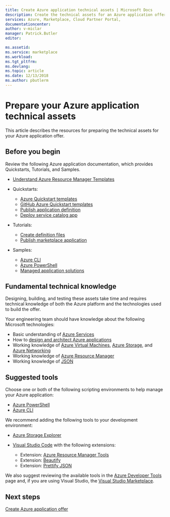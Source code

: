 ```yaml
---
title: Create Azure application technical assets | Microsoft Docs
description: Create the technical assets for an Azure application offer.
services: Azure, Marketplace, Cloud Partner Portal, 
documentationcenter:
author: v-miclar
manager: Patrick.Butler  
editor:

ms.assetid: 
ms.service: marketplace
ms.workload: 
ms.tgt_pltfrm: 
ms.devlang: 
ms.topic: article
ms.date: 12/13/2018
ms.author: pbutlerm
---
```


# Prepare your Azure application technical assets

This article describes the resources for preparing the technical assets for your Azure application offer.

## Before you begin

Review the following Azure application documentation, which provides Quickstarts, Tutorials, and Samples.

- [Understand Azure Resource Manager Templates](https://docs.microsoft.com/azure/azure-resource-manager/resource-group-authoring-templates)
- Quickstarts:

  - [Azure Quickstart templates](https://azure.microsoft.com/documentation/templates/)
  - [GitHub Azure Quickstart templates](https://github.com/azure/azure-quickstart-templates)
  - [Publish application definition](https://docs.microsoft.com/azure/managed-applications/publish-managed-app-definition-quickstart)
  - [Deploy service catalog app](https://docs.microsoft.com/azure/managed-applications/deploy-service-catalog-quickstart)

  
- Tutorials:

  - [Create definition files](https://docs.microsoft.com/azure/managed-applications/publish-service-catalog-app)
  - [Publish marketplace application](https://docs.microsoft.com/azure/managed-applications/publish-marketplace-app)

 - Samples:

   - [Azure CLI](https://docs.microsoft.com/azure/managed-applications/cli-samples)
   - [Azure PowerShell](https://docs.microsoft.com/azure/managed-applications/powershell-samples)
   - [Managed application solutions](https://docs.microsoft.com/azure/managed-applications/sample-projects)

## Fundamental technical knowledge

Designing, building, and testing these assets take time and requires technical knowledge of both the Azure platform and the technologies used to build the offer.

Your engineering team should have knowledge about the following Microsoft technologies:

- Basic understanding of [Azure Services](https://azure.microsoft.com/services/)
- How to [design and architect Azure applications](https://azure.microsoft.com/solutions/architecture/)
- Working knowledge of [Azure Virtual Machines](https://azure.microsoft.com/services/virtual-machines/), [Azure Storage](https://azure.microsoft.com/services/?filter=storage), and [Azure Networking](https://azure.microsoft.com/services/?filter=networking)
- Working knowledge of [Azure Resource Manager](https://azure.microsoft.com/features/resource-manager/)
- Working knowledge of [JSON](https://www.json.org/)

## Suggested tools

Choose one or both of the following scripting environments to help manage your Azure application:

- [Azure PowerShell](https://docs.microsoft.com/powershell/azure/overview)
- [Azure CLI](https://docs.microsoft.com/cli/azure)

We recommend adding the following tools to your development environment:

- [Azure Storage Explorer](https://docs.microsoft.com/azure/vs-azure-tools-storage-manage-with-storage-explorer)
- [Visual Studio Code](https://code.visualstudio.com/) with the following extensions:

  - Extension: [Azure Resource Manager Tools](https://marketplace.visualstudio.com/items?itemName=msazurermtools.azurerm-vscode-tools)
  - Extension: [Beautify](https://marketplace.visualstudio.com/items?itemName=HookyQR.beautify)
  - Extension: [Prettify JSON](https://marketplace.visualstudio.com/items?itemName=mohsen1.prettify-json)

We also suggest reviewing the available tools in the [Azure Developer Tools](https://azure.microsoft.com/tools/) page and, if you are using Visual Studio, the [Visual Studio Marketplace](https://marketplace.visualstudio.com/).

## Next steps

[Create Azure application offer](./cpp-create-offer.md)

